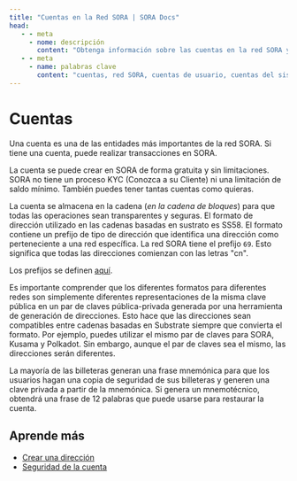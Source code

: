 ```yaml
---
title: "Cuentas en la Red SORA | SORA Docs"
head:
   - - meta
     - nome: descripción
       content: "Obtenga información sobre las cuentas en la red SORA y cómo permiten a los usuarios interactuar con la red y administrar sus activos. Explore los diferentes tipos de cuentas, como cuentas de usuario y cuentas del sistema, y comprenda cómo se utilizan para transacciones, apuestas , gobernanza y otras actividades dentro del ecosistema SORA".
   - - meta
     - name: palabras clave
       content: "cuentas, red SORA, cuentas de usuario, cuentas del sistema, gestión de activos, transacciones, apuestas, gobernanza"
---
```


# Cuentas

Una cuenta es una de las entidades más importantes de la red SORA. Si tiene una cuenta, puede realizar transacciones en SORA.

La cuenta se puede crear en SORA de forma gratuita y sin limitaciones. SORA no tiene un proceso KYC (Conozca a su Cliente) ni una limitación de saldo mínimo. También puedes tener tantas cuentas como quieras.

La cuenta se almacena en la cadena (_en la cadena de bloques_) para que todas las operaciones sean transparentes y seguras. El formato de dirección utilizado en las cadenas basadas en sustrato es SS58. El formato contiene un prefijo de tipo de dirección que identifica una dirección como perteneciente a una red específica. La red SORA tiene el prefijo `69`. Esto significa que todas las direcciones comienzan con las letras "cn".

Los prefijos se definen [aquí](<https://github.com/paritytech/substrate/wiki/External-Address-Format-(SS58)>).

Es importante comprender que los diferentes formatos para diferentes redes son simplemente diferentes representaciones de la misma clave pública en un par de claves pública-privada generada por una herramienta de generación de direcciones. Esto hace que las direcciones sean compatibles entre cadenas basadas en Substrate siempre que convierta el formato. Por ejemplo, puedes utilizar el mismo par de claves para SORA, Kusama y Polkadot. Sin embargo, aunque el par de claves sea el mismo, las direcciones serán diferentes.

La mayoría de las billeteras generan una frase mnemónica para que los usuarios hagan una copia de seguridad de sus billeteras y generen una clave privada a partir de la mnemónica. Si genera un mnemotécnico, obtendrá una frase de 12 palabras que puede usarse para restaurar la cuenta.

## Aprende más

- [Crear una dirección](/create-an-address.md)
- [Seguridad de la cuenta](/account-security.md)

<!-- TODO: Considere agregar más contenidos de https://medium.com/sora-academy/sora-academy-ddfc86388a2f -->
